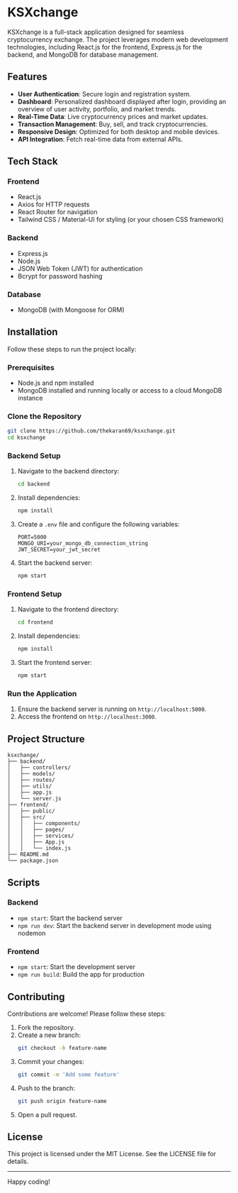 # KSXchange

KSXchange is a full-stack application designed for seamless cryptocurrency exchange. The project leverages modern web development technologies, including React.js for the frontend, Express.js for the backend, and MongoDB for database management.

## Features

- **User Authentication**: Secure login and registration system.
- **Dashboard**: Personalized dashboard displayed after login, providing an overview of user activity, portfolio, and market trends.
- **Real-Time Data**: Live cryptocurrency prices and market updates.
- **Transaction Management**: Buy, sell, and track cryptocurrencies.
- **Responsive Design**: Optimized for both desktop and mobile devices.
- **API Integration**: Fetch real-time data from external APIs.

## Tech Stack

### Frontend
- React.js
- Axios for HTTP requests
- React Router for navigation
- Tailwind CSS / Material-UI for styling (or your chosen CSS framework)

### Backend
- Express.js
- Node.js
- JSON Web Token (JWT) for authentication
- Bcrypt for password hashing

### Database
- MongoDB (with Mongoose for ORM)

## Installation

Follow these steps to run the project locally:

### Prerequisites
- Node.js and npm installed
- MongoDB installed and running locally or access to a cloud MongoDB instance

### Clone the Repository
```bash
git clone https://github.com/thekaran69/ksxchange.git
cd ksxchange
```

### Backend Setup
1. Navigate to the backend directory:
   ```bash
   cd backend
   ```
2. Install dependencies:
   ```bash
   npm install
   ```
3. Create a `.env` file and configure the following variables:
   ```env
   PORT=5000
   MONGO_URI=your_mongo_db_connection_string
   JWT_SECRET=your_jwt_secret
   ```
4. Start the backend server:
   ```bash
   npm start
   ```

### Frontend Setup
1. Navigate to the frontend directory:
   ```bash
   cd frontend
   ```
2. Install dependencies:
   ```bash
   npm install
   ```
3. Start the frontend server:
   ```bash
   npm start
   ```

### Run the Application
1. Ensure the backend server is running on `http://localhost:5000`.
2. Access the frontend on `http://localhost:3000`.

## Project Structure

```
ksxchange/
├── backend/
│   ├── controllers/
│   ├── models/
│   ├── routes/
│   ├── utils/
│   ├── app.js
│   └── server.js
├── frontend/
│   ├── public/
│   ├── src/
│   │   ├── components/
│   │   ├── pages/
│   │   ├── services/
│   │   ├── App.js
│   │   └── index.js
├── README.md
└── package.json
```

## Scripts

### Backend
- `npm start`: Start the backend server
- `npm run dev`: Start the backend server in development mode using nodemon

### Frontend
- `npm start`: Start the development server
- `npm run build`: Build the app for production

## Contributing

Contributions are welcome! Please follow these steps:
1. Fork the repository.
2. Create a new branch:
   ```bash
   git checkout -b feature-name
   ```
3. Commit your changes:
   ```bash
   git commit -m 'Add some feature'
   ```
4. Push to the branch:
   ```bash
   git push origin feature-name
   ```
5. Open a pull request.

## License

This project is licensed under the MIT License. See the LICENSE file for details.

---

Happy coding!
